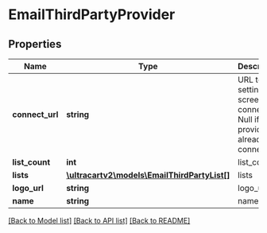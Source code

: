 # EmailThirdPartyProvider

## Properties
Name | Type | Description | Notes
------------ | ------------- | ------------- | -------------
**connect_url** | **string** | URL to the settings screen to connect.  Null if the provider is already connected. | [optional] 
**list_count** | **int** | list_count | [optional] 
**lists** | [**\ultracartv2\models\EmailThirdPartyList[]**](EmailThirdPartyList.md) | lists | [optional] 
**logo_url** | **string** | logo_url | [optional] 
**name** | **string** | name | [optional] 

[[Back to Model list]](../README.md#documentation-for-models) [[Back to API list]](../README.md#documentation-for-api-endpoints) [[Back to README]](../README.md)


